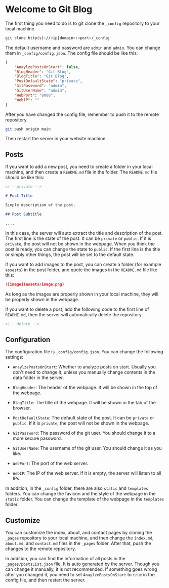 <!-- public -->

# Welcome to Git Blog

The first thing you need to do is to git clone the `_config` repository to your local machine.

```bash
git clone http(s)://<ip|domain>:<port>/_config
```

The default username and password are `admin` and `admin`. You can change them in `_config/config.json`. The config file should be like this:

```json
{
    "AnaylzePostsOnStart": false,
    "BlogHeader": "Git Blog",
    "BlogTitle": "Git Blog",
    "PostDefaultState": "private",
    "GitPassword": "admin",
    "GitUserName": "admin",
    "WebPort": "8080",
    "WebIP": ""
}
```

After you have changed the config file, remember to push it to the remote repository.

```bash
git push origin main
```

Then restart the server in your website machine.

## Posts

If you want to add a new post, you need to create a folder in your local machine, and then create a `README.md` file in the folder. The `README.md` file should be like this:

```markdown
<!-- private -->

# Post Title

Simple description of the post.

## Post Subtitle

....
```

In this case, the server will auto extract the title and description of the post. The first line is the state of the post. It can be `private` or `public`. If it is `private`, the post will not be shown in the webpage. When you think the post is ready, you can change the state to `public`. If the first line is the title or simply other things, the post will be set to the default state.

If you want to add images to the post, you can create a folder (for example `assests`) in the post folder, and quote the images in the `README.md` file like this:

```markdown
![image](assets/image.png)
```

As long as the images are properly shown in your local machine, they will be properly shown in the webpage.

If you want to delete a post, add the following code to the first line of `README.md`, then the server will automatically delete the repository.

```markdown
<!-- delete -->
```

## Configuration

The configuration file is `_config/config.json`. You can change the following settings:

-   `AnaylzePostsOnStart`: Whether to analyze posts on start. Usually you don't need to change it, unless you manually change contents in the data folder in the server.

-   `BlogHeader`: The header of the webpage. It will be shown in the top of the webpage.
-   `BlogTitle`: The title of the webpage. It will be shown in the tab of the browser.
-   `PostDefaultState`: The default state of the post. It can be `private` or `public`. If it is `private`, the post will not be shown in the webpage.
-   `GitPassword`: The password of the git user. You should change it to a more secure password.
-   `GitUserName`: The username of the git user. You should change it as you like.
-   `WebPort`: The port of the web server.
-   `WebIP`: The IP of the web server. If it is empty, the server will listen to all IPs.

In addition, in the `_config` folder, there are also `static` and `templates` folders. You can change the favicon and the style of the webpage in the `static` folder. You can change the template of the webpage in the `templates` folder.

## Customize

You can customize the index, about, and contact pages by cloning the `_pages` repository to your local machine, and then change the `index.md`, `about.md`, and `contact.md` files in the `_pages` folder. After that, push the changes to the remote repository.

In addition, you can find the information of all posts in the `_pages/postsList.json` file. It is auto generated by the server. Though you can change it manually, it is not recommended. If something goes wrong after you changed it, you need to set `AnaylzePostsOnStart` to `true` in the config file, and then restart the server.
